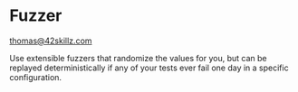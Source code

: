 # Fuzzer

thomas@42skillz.com

Use extensible fuzzers that randomize the values for you, but can be replayed deterministically if any of your tests ever fail one day in a specific configuration.


